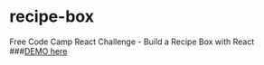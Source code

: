 # recipe-box
Free Code Camp React Challenge - Build a Recipe Box with React   ###[DEMO here](https://ziweidream.github.io/recipe-box/)
